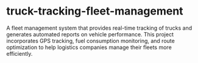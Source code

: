 # truck-tracking-fleet-management
A fleet management system that provides real-time tracking of trucks and generates automated reports on vehicle performance. This project incorporates GPS tracking, fuel consumption monitoring, and route optimization to help logistics companies manage their fleets more efficiently.
